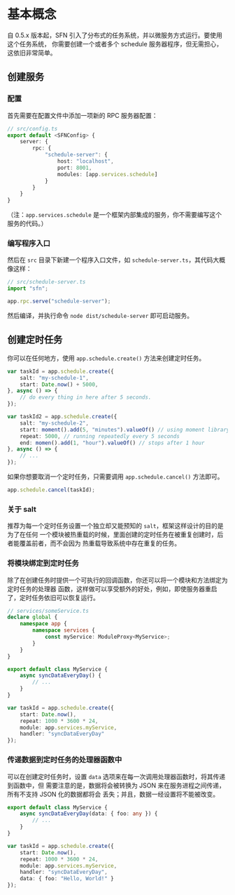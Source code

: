 <!-- title: 定时任务; order: 17 -->
# 基本概念

自 0.5.x 版本起，SFN 引入了分布式的任务系统，并以微服务方式运行。要使用这个任务系统，
你需要创建一个或者多个 schedule 服务器程序，但无需担心，这依旧非常简单。

## 创建服务

### 配置

首先需要在配置文件中添加一项新的 RPC 服务器配置：

```typescript
// src/config.ts
export default <SFNConfig> {
    server: {
        rpc: {
            "schedule-server": {
                host: "localhost",
                port: 8001,
                modules: [app.services.schedule]
            }
        }
    }
}
```

（注：`app.services.schedule` 是一个框架内部集成的服务，你不需要编写这个服务的代码。）

### 编写程序入口

然后在 `src` 目录下新建一个程序入口文件，如 `schedule-server.ts`，其代码大概像这样：

```typescript
// src/schedule-server.ts
import "sfn";

app.rpc.serve("schedule-server");
```

然后编译，并执行命令 `node dist/schedule-server` 即可启动服务。

## 创建定时任务

你可以在任何地方，使用 `app.schedule.create()` 方法来创建定时任务。

```typescript
var taskId = app.schedule.create({
    salt: "my-schedule-1",
    start: Date.now() + 5000,
}, async () => {
    // do every thing in here after 5 seconds.
});

var taskId2 = app.schedule.create({
    salt: "my-schedule-2",
    start: moment().add(5, "minutes").valueOf() // using moment library
    repeat: 5000, // running repeatedly every 5 seconds
    end: momen().add(1, "hour").valueOf() // stops after 1 hour
}, async () => {
    // ...
});
```

如果你想要取消一个定时任务，只需要调用 `app.schedule.cancel()` 方法即可。

```typescript
app.schedule.cancel(taskId);
```

### 关于 salt

推荐为每一个定时任务设置一个独立却又能预知的 `salt`，框架这样设计的目的是为了在任何
一个模块被热重载的时候，里面创建的定时任务在被重复创建时，后者能覆盖前者，而不会因为
热重载导致系统中存在重复的任务。

### 将模块绑定到定时任务

除了在创建任务时提供一个可执行的回调函数，你还可以将一个模块和方法绑定为定时任务的处理器
函数，这样做可以享受额外的好处，例如，即使服务器重启了，定时任务依旧可以恢复运行。

```typescript
// services/someService.ts
declare global {
    namespace app {
        namespace services {
            const myService: ModuleProxy<MyService>;
        }
    }
}

export default class MyService {
    async syncDataEveryDay() {
        // ...
    }
}

var taskId = app.schedule.create({
    start: Date.now(),
    repeat: 1000 * 3600 * 24,
    module: app.services.myService,
    handler: "syncDataEveryDay"
});
```

### 传递数据到定时任务的处理器函数中

可以在创建定时任务时，设置 `data` 选项来在每一次调用处理器函数时，将其传递到函数中，但
需要注意的是，数据将会被转换为 JSON 来在服务进程之间传递，所有不支持 JSON 化的数据都将会
丢失；并且，数据一经设置将不能被改变。

```typescript
export default class MyService {
    async syncDataEveryDay(data: { foo: any }) {
        // ...
    }
}

var taskId = app.schedule.create({
    start: Date.now(),
    repeat: 1000 * 3600 * 24,
    module: app.services.myService,
    handler: "syncDataEveryDay",
    data: { foo: "Hello, World!" }
});
```